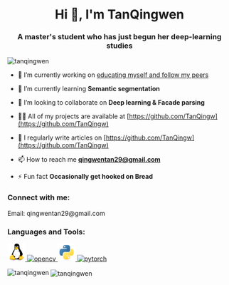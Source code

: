 <h1 align="center">Hi 👋, I'm TanQingwen</h1>
<h3 align="center">A master's student who has just begun her deep-learning studies</h3>

<p align="left"> <img src="https://komarev.com/ghpvc/?username=tanqingwen&label=Profile%20views&color=0e75b6&style=flat" alt="tanqingwen" /> </p>

- 🔭 I’m currently working on [educating myself and follow my peers](https://github.com/WHU-USI3DV/3DBIE-SolarPV)

- 🌱 I’m currently learning **Semantic segmentation**

- 👯 I’m looking to collaborate on **Deep learning & Facade parsing**

- 👨‍💻 All of my projects are available at [https://github.com/TanQingw](https://github.com/TanQingw)

- 📝 I regularly write articles on [https://github.com/TanQingw](https://github.com/TanQingw)

- 📫 How to reach me **qingwentan29@gmail.com**

- ⚡ Fun fact **Occasionally get hooked on Bread**

<h3 align="left">Connect with me:</h3>
<p align="left">
  Email: qingwentan29@gmail.com<br>
</p>

<h3 align="left">Languages and Tools:</h3>
<p align="left"> <a href="https://www.linux.org/" target="_blank" rel="noreferrer"> <img src="https://raw.githubusercontent.com/devicons/devicon/master/icons/linux/linux-original.svg" alt="linux" width="40" height="40"/> </a> <a href="https://opencv.org/" target="_blank" rel="noreferrer"> <img src="https://www.vectorlogo.zone/logos/opencv/opencv-icon.svg" alt="opencv" width="40" height="40"/> </a> <a href="https://www.python.org" target="_blank" rel="noreferrer"> <img src="https://raw.githubusercontent.com/devicons/devicon/master/icons/python/python-original.svg" alt="python" width="40" height="40"/> </a> <a href="https://pytorch.org/" target="_blank" rel="noreferrer"> <img src="https://www.vectorlogo.zone/logos/pytorch/pytorch-icon.svg" alt="pytorch" width="40" height="40"/> </a> </p>

<p><img align="left" src="https://github-readme-stats.vercel.app/api/top-langs?username=tanqingwen&show_icons=true&locale=en&layout=compact" alt="tanqingwen" /></p>

<p>&nbsp;<img align="center" src="https://github-readme-stats.vercel.app/api?username=tanqingwen&show_icons=true&locale=en" alt="tanqingwen" /></p>
